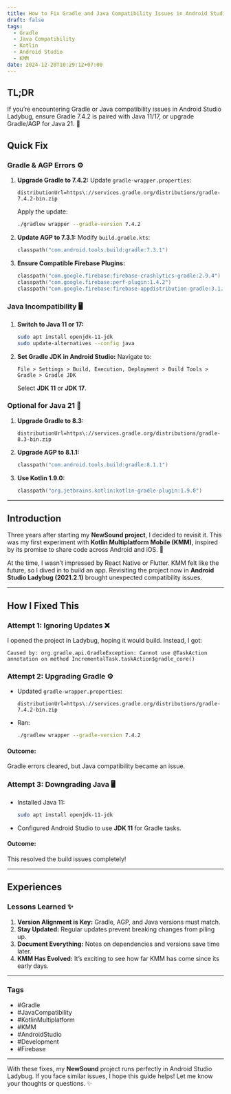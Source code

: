 ```yaml
---
title: How to Fix Gradle and Java Compatibility Issues in Android Studio Ladybug
draft: false
tags:
  - Gradle
  - Java Compatibility
  - Kotlin
  - Android Studio
  - KMM
date: 2024-12-20T10:29:12+07:00
---
```



## **TL;DR**
If you’re encountering Gradle or Java compatibility issues in Android Studio Ladybug, ensure Gradle 7.4.2 is paired with Java 11/17, or upgrade Gradle/AGP for Java 21. 🎯

## **Quick Fix**

### Gradle & AGP Errors ⚙️
1. **Upgrade Gradle to 7.4.2:** Update `gradle-wrapper.properties`:
   ```properties
   distributionUrl=https\://services.gradle.org/distributions/gradle-7.4.2-bin.zip
   ```
   Apply the update:
   ```bash
   ./gradlew wrapper --gradle-version 7.4.2
   ```

2. **Update AGP to 7.3.1:** Modify `build.gradle.kts`:
   ```kotlin
   classpath("com.android.tools.build:gradle:7.3.1")
   ```

3. **Ensure Compatible Firebase Plugins:**
   ```kotlin
   classpath("com.google.firebase:firebase-crashlytics-gradle:2.9.4")
   classpath("com.google.firebase:perf-plugin:1.4.2")
   classpath("com.google.firebase:firebase-appdistribution-gradle:3.1.1")
   ```

### Java Incompatibility 🖥️
1. **Switch to Java 11 or 17:**
   ```bash
   sudo apt install openjdk-11-jdk
   sudo update-alternatives --config java
   ```

2. **Set Gradle JDK in Android Studio:**
   Navigate to:
   ```
   File > Settings > Build, Execution, Deployment > Build Tools > Gradle > Gradle JDK
   ```
   Select **JDK 11** or **JDK 17**.

### Optional for Java 21 🚀
1. **Upgrade Gradle to 8.3:**
   ```properties
   distributionUrl=https\://services.gradle.org/distributions/gradle-8.3-bin.zip
   ```

2. **Upgrade AGP to 8.1.1:**
   ```kotlin
   classpath("com.android.tools.build:gradle:8.1.1")
   ```

3. **Use Kotlin 1.9.0:**
   ```kotlin
   classpath("org.jetbrains.kotlin:kotlin-gradle-plugin:1.9.0")
   ```

---

## **Introduction**

Three years after starting my **NewSound project**, I decided to revisit it. This was my first experiment with **Kotlin Multiplatform Mobile (KMM)**, inspired by its promise to share code across Android and iOS. 🚀

At the time, I wasn’t impressed by React Native or Flutter. KMM felt like the future, so I dived in to build an app. Revisiting the project now in **Android Studio Ladybug (2021.2.1)** brought unexpected compatibility issues.

---

## **How I Fixed This**

### Attempt 1: Ignoring Updates ❌
I opened the project in Ladybug, hoping it would build. Instead, I got:

```
Caused by: org.gradle.api.GradleException: Cannot use @TaskAction annotation on method IncrementalTask.taskAction$gradle_core()
```

### Attempt 2: Upgrading Gradle ⚙️
- Updated `gradle-wrapper.properties`:
  ```properties
  distributionUrl=https\://services.gradle.org/distributions/gradle-7.4.2-bin.zip
  ```
- Ran:
  ```bash
  ./gradlew wrapper --gradle-version 7.4.2
  ```

#### Outcome:
Gradle errors cleared, but Java compatibility became an issue.

### Attempt 3: Downgrading Java 🖥️
- Installed Java 11:
  ```bash
  sudo apt install openjdk-11-jdk
  ```
- Configured Android Studio to use **JDK 11** for Gradle tasks.

#### Outcome:
This resolved the build issues completely!

---

## **Experiences**

### Lessons Learned ✨
1. **Version Alignment is Key:** Gradle, AGP, and Java versions must match.
2. **Stay Updated:** Regular updates prevent breaking changes from piling up.
3. **Document Everything:** Notes on dependencies and versions save time later.
4. **KMM Has Evolved:** It’s exciting to see how far KMM has come since its early days.

---

### **Tags**
- #Gradle
- #JavaCompatibility
- #KotlinMultiplatform
- #KMM
- #AndroidStudio
- #Development
- #Firebase

---

With these fixes, my **NewSound** project runs perfectly in Android Studio Ladybug. If you face similar issues, I hope this guide helps! Let me know your thoughts or questions. ✨

